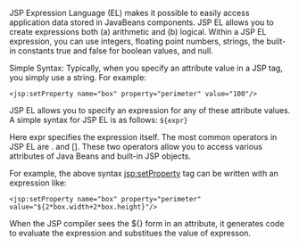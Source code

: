 JSP Expression Language (EL) makes it possible to easily access application data stored in JavaBeans components. JSP EL allows you to create expressions both (a) arithmetic
and (b) logical. Within a JSP EL expression, you can use integers, floating point numbers, strings, the built-in constants true and false for boolean values, and null.

Simple Syntax: Typically, when you specify an attribute value in a JSP tag, you simply use a string. For example:

``` <jsp:setProperty name="box" property="perimeter" value="100"/> ```

JSP EL allows you to specify an expression for any of these attribute values. 
A simple syntax for JSP EL is as follows:  ``` ${expr} ```

Here expr specifies the expression itself. The most common operators in JSP EL are . and []. These two operators allow you to access various attributes of Java Beans and built-in JSP objects.

For example, the above syntax <jsp:setProperty> tag can be written with an expression 
like:

``` <jsp:setProperty name="box" property="perimeter"  value="${2*box.width+2*box.height}"/> ```

When the JSP compiler sees the ${} form in an attribute, it generates code to evaluate the expression and substitues the value of expresson.
